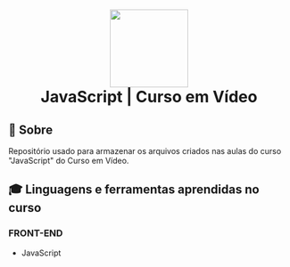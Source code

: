 <h1 align="center">
    <a href="https://www.cursoemvideo.com/"><img src="https://www.cursoemvideo.com/wp-content/uploads/2019/08/cursoemvideo-logo.png" style="width: 5em"/></a>
    <br/>
    JavaScript | Curso em Vídeo
</h1>

## 📕 Sobre

Repositório usado para armazenar os arquivos criados nas aulas do curso "JavaScript" do Curso em Vídeo.

## 🎓 Linguagens e ferramentas aprendidas no curso

### **FRONT-END**
- JavaScript
